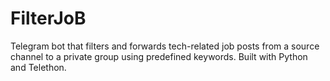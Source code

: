 # FilterJoB
Telegram bot that filters and forwards tech-related job posts from a source channel to a private group using predefined keywords. Built with Python and Telethon.
